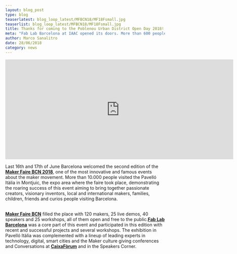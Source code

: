```yaml
---
layout: blog_post
type: blog
teaserlatest: blog_loop_latest/MFBCN18/MF18Fsmall.jpg
teaserlist: blog_loop_latest/MFBCN18/MF18Fsmall.jpg
title: Thanks for coming to the Poblenou Urban District Open Day 2018!
meta: "Fab Lab Barcelona at IAAC opened its doors. More than 600 people visited our Digital Fabrication Laboratory and learned about our projects."
author: Marco Sanalitro
date: 28/06/2018 
category: news
---
```



<iframe width="720" height="315" src="https://www.youtube.com/embed/Haog8Zh4tto" frameborder="0" allow="autoplay; encrypted-media" allowfullscreen></iframe>


Last 16th and 17th of June Barcelona welcomed the second edition of the <strong><a href="http://barcelona.makerfaire.com/">Maker Faire BCN 2018</a></strong>, one of the most innovative and famous events about the maker movement. More than 10.000 people visited the Pavelló Itàlia in Montjuic, the expo area where the faire took place, demonstrating the roaring success of this event aiming to bring together passionate creators, visionary inventors, local and international makers, families, children, friends and curios people visiting Barcelona. <br><br>



<strong><a href="http://barcelona.makerfaire.com/">Maker Faire BCN</a></strong> filled the place with 120 makers, 25 live demos, 40 speakers and 25 workshops, all of them open and free to the public.<strong><a href="http://fablabbcn.org/index.html">Fab Lab Barcelona</a></strong> was a core part of this event and participated in this edition with recent and successful projects and several workshops. The exhibition in Pavelló Itàlia was complemented with a lineup of leading experts in technology, digital, smart cities and the Maker culture giving conferences and Conversations at <strong><a href="https://obrasociallacaixa.org/es/cultura/caixaforum-barcelona/que-hacemos">CaixaFòrum</a></strong> and in the Speakers Corner.<br><br>




